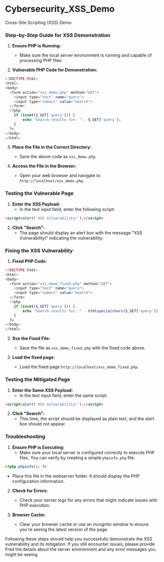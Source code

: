 # Cybersecurity_XSS_Demo
Cross-Site Scripting (XSS) Demo

### Step-by-Step Guide for XSS Demonstration

1. **Ensure PHP is Running:**
   - Make sure the local server environment is running and capable of processing PHP files.

2. **Vulnerable PHP Code for Demonstration:**

```php
<!DOCTYPE html>
<html>
<body>
  <form action="xss_demo.php" method="GET">
    <input type="text" name="query">
    <input type="submit" value="Search">
  </form>
  <?php
    if (isset($_GET['query'])) {
        echo "Search results for: " . $_GET['query'];
    }
  ?>
</body>
</html>
```

3. **Place the File in the Correct Directory:**
   - Save the above code as `xss_demo.php`.

4. **Access the File in the Browser:**
   - Open your web browser and navigate to `http://localhost/xss_demo.php`.

### Testing the Vulnerable Page

1. **Enter the XSS Payload:**
   - In the text input field, enter the following script:

```html
<script>alert('XSS Vulnerability!');</script>
```

2. **Click "Search":**
   - The page should display an alert box with the message "XSS Vulnerability!" indicating the vulnerability.

### Fixing the XSS Vulnerability

1. **Fixed PHP Code:**

```php
<!DOCTYPE html>
<html>
<body>
  <form action="xss_demo_fixed.php" method="GET">
    <input type="text" name="query">
    <input type="submit" value="Search">
  </form>
  <?php
    if (isset($_GET['query'])) {
        echo "Search results for: " . htmlspecialchars($_GET['query']);
    }
  ?>
</body>
</html>
```

2. **Sve the Fixed File:**
   - Save the file as `xss_demo_fixed.php` with the fixed code above.

3. **Load the fixed page:**
   - Load the fixed page `http://localhost/xss_demo_fixed.php`.

### Testing the Mitigated Page

1. **Enter the Same XSS Payload:**
   - In the text input field, enter the same script:

```html
<script>alert('XSS Vulnerability!');</script>
```

2. **Click "Search":**
   - This time, the script should be displayed as plain text, and the alert box should not appear.

### Troubleshooting

1. **Ensure PHP is Executing:**
   - Make sure your local server is configured correctly to execute PHP files. You can verify by creating a simple `phpinfo.php` file:

```php
<?php phpinfo(); ?>
```

   - Place this file in the webserver folder. It should display the PHP configuration information.

2. **Check for Errors:**
   - Check your server logs for any errors that might indicate issues with PHP execution.

3. **Browser Cache:**
   - Clear your browser cache or use an incognito window to ensure you're seeing the latest version of the page.

Following these steps should help you successfully demonstrate the XSS vulnerability and its mitigation. If you still encounter issues, please provide Fred the details about the server environment and any error messages you might be seeing.
